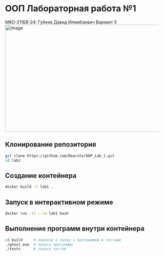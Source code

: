 # ООП Лабораторная работа №1

М8О-211БВ-24: Губеев Давид Илембаевич
Вариант 5
<img width="1071" height="350" alt="image" src="https://github.com/user-attachments/assets/bef8ab3e-bd58-47b4-965e-a0dca098d340" />


## Клонирование репозитория

```bash
git clone https://github.com/Dearale/OOP_Lab_1.git
cd lab1
```
## Создание контейнера
```bash
docker build -t lab1 .
```
## Запуск в интерактивном режиме
```bash
docker run -it --rm lab1 bash
```
## Выполнение программ внутри контейнера
```bash
cd build     # переход в папку с программой и тестами
./gtest_exe  # запуск программы
./tests      # запуск тестов
```

